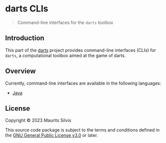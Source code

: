 # darts CLIs

> Command-line interfaces for the `darts` toolbox

## Introduction

This part of the [darts](..) project provides command-line interfaces (CLIs) for `darts`, a computational toolbox aimed at the game of darts.

## Overview

Currently, command-line interfaces are available in the following languages:

- [Java](java-darts-cli)

## License

Copyright © 2023 Maurits Silvis

This source code package is subject to the terms and conditions defined in the [GNU General Public License v3.0](../LICENSE.md) or later.

